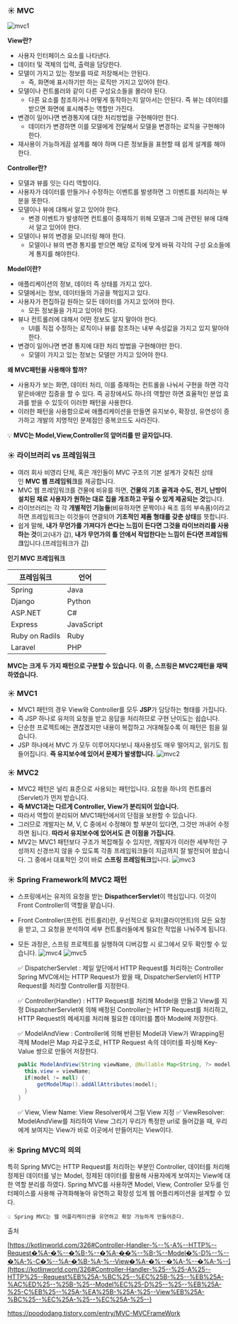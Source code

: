 ### ☀️ MVC

![mvc1](https://github.com/Fun-Fun-Study/CS-Study/assets/101235186/2acce5b8-a6a2-419f-886c-b2cf270a02c5)

**View란?**

- 사용자 인터페이스 요소를 나타낸다.
- 데이터 및 객체의 입력, 출력을 담당한다.
- 모델이 가지고 있는 정보를 따로 저장해서는 안된다.
  - 즉, 화면에 표시하기만 하는 로직만 가지고 있어야 한다.
- 모델이나 컨트롤러와 같이 다른 구성요소들을 몰라야 된다.
  - 다른 요소를 참조하거나 어떻게 동작하는지 알아서는 안된다. 즉 뷰는 데이터를 받으면 화면에 표시해주는 역할만 가진다.
- 변경이 일어나면 변경통지에 대한 처리방법을 구현해야만 한다.
  - 데이터가 변경하면 이를 모델에게 전달해서 모델을 변경하는 로직을 구현해야한다.
- 재사용이 가능하게끔 설계를 해야 하며 다른 정보들을 표현할 때 쉽게 설계를 해야 한다.

**Controller란?**

- 모델과 뷰를 잇는 다리 역할이다.
- 사용자가 데이터를 만들거나 수정하는 이벤트를 발생하면 그 이벤트를 처리하는 부분을 뜻한다.
- 모델이나 뷰에 대해서 알고 있어야 한다.
  - 변경 이벤트가 발생하면 컨트롤이 중재하기 위해 모델과 그에 관련된 뷰에 대해서 알고 있어야 한다.
- 모델이나 뷰의 변경을 모니터링 해야 한다.
  - 모델이나 뷰의 변경 통지를 받으면 해당 로직에 맞게 바꿔 각각의 구성 요소들에게 통지를 해야한다.

**Model이란?**

- 애플리케이션의 정보, 데이터 즉 상태를 가지고 있다.
- 모델에서는 정보, 데이터들의 가공을 책임지고 있다.
- 사용자가 편집하길 원하는 모든 데이터를 가지고 있어야 한다.
  - 모든 정보들을 가지고 있어야 한다.
- 뷰나 컨트롤러에 대해서 어떤 정보도 알지 말아야 한다.
  - UI를 직접 수정하는 로직이나 뷰를 참조하는 내부 속성값을 가지고 있지 말아야 한다.
- 변경이 일어나면 변경 통지에 대한 처리 방법을 구현해야만 한다.
  - 모델이 가지고 있는 정보는 모델만 가지고 있어야 한다.

**왜 MVC패턴을 사용해야 할까?**

- 사용자가 보는 화면, 데이터 처리, 이를 중재하는 컨트롤을 나눠서 구현을 하면 각각 맡은바에만 집중을 할 수 있다. 즉 공장에서도 하나의 역할만 하면 효율적인 분업 효과를 받을 수 있듯이 이러한 패턴을 사용한다.
- 이러한 패턴을 사용함으로써 애플리케이션을 만들면 유지보수, 확장성, 유연성이 증가하고 개발의 치명적인 문제점인 중복코드도 사라진다.

💡 **MVC는 Model,View,Controller의 앞머리를 딴 글자입니다.**

### ☀️ 라이브러리 vs 프레임워크

- 여러 회사 비영리 단체, 혹은 개인들이 MVC 구조의 기본 설계가 갖춰진 상태인 **MVC 웹 프레임워크**를 제공합니다.
- MVC 웹 프레임워크를 건물에 비유를 하면, **건물의 기초 골격과 수도, 전기, 난방이 설치된 채로 사용자가 원하는 대로 집을 개조하고 꾸밀 수 있게 제공되는 것**입니다.
- 라이브러리는 각 각 **개별적인 기능들**(비유하자면 문짝이나 욕조 등의 부속품)이라고 하면 프레임워크는 이것들이 연결되어 **기초적인 제품 형태를 갖춘 상태**를 뜻합니다.
- 쉽게 말해, **내가 무언가를 가져다가 쓴다는 느낌이 든다면 그것을 라이브러리를 사용하는 것**이고(내가 갑), **내가 무언가의 틀 안에서 작업한다는 느낌이 든다면 프레임워크**입니다.(프레임워크가 갑)

**인기 MVC 프레임워크**

| 프레임워크     | 언어       |
| -------------- | ---------- |
| Spring         | Java       |
| Django         | Python     |
| ASP.NET        | C#         |
| Express        | JavaScript |
| Ruby on Radils | Ruby       |
| Laravel        | PHP        |

**MVC는 크게 두 가지 패턴으로 구분할 수 있습니다. 이 중, 스프링은 MVC2패턴을 채택하였습니다.**

### ☀️ MVC1

- MVC1 패턴의 경우 View와 Controller를 모두 **JSP**가 담당하는 형태를 가집니다.
- 즉 JSP 하나로 유저의 요청을 받고 응답을 처리하므로 구현 난이도는 쉽습니다.
- 단순한 프로젝트에는 괜찮겠지만 내용이 복잡하고 거대해질수록 이 패턴은 힘을 잃습니다.
- JSP 하나에서 MVC 가 모두 이루어지다보니 재사용성도 매우 떨어지고, 읽기도 힘들어집니다. **즉 유지보수에 있어서 문제가 발생합니다.**
  ![mvc2](https://github.com/Fun-Fun-Study/CS-Study/assets/101235186/7e1de919-da02-4f5d-b490-1ff918d73ad0)

### ☀️ MVC2

- MVC2 패턴은 널리 표준으로 사용되는 패턴입니다. 요청을 하나의 컨트롤러(Servlet)가 먼저 받습니다.
- **즉 MVC1과는 다르게 Controller, View가 분리되어 있습니다.**
- 따라서 역할이 분리되어 MVC1패턴에서의 단점을 보완할 수 있습니다.
- 그러므로 개발자는 M, V, C 중에서 수정해야 할 부분이 있다면, 그것만 꺼내어 수정하면 됩니다. **따라서 유지보수에 있어서도 큰 이점을 가집니다.**
- MV2는 MVC1 패턴보다 구조가 복잡해질 수 있지만, 개발자가 이러한 세부적인 구성까지 신경쓰지 않을 수 있도록 각종 프레임워크들이 지금까지 잘 발전되어 왔습니다. 그 중에서 대표적인 것이 바로 **스프링 프레임워크**입니다.
  ![mvc3](https://github.com/Fun-Fun-Study/CS-Study/assets/101235186/60b5bc04-2a98-4e51-a0a7-7520628a575c)

### ☀️ Spring Framework의 MVC2 패턴

- 스프링에서는 유저의 요청을 받는 **DispathcerServlet**이 핵심입니다. 이것이 Front Controller의 역할을 맡습니다.
- Front Controller(프런트 컨트롤러)란, 우선적으로 유저(클라이언트)의 모든 요청을 받고, 그 요청을 분석하여 세부 컨트롤러들에게 필요한 작업을 나눠주게 됩니다.
- 모든 과정은, 스프링 프로젝트를 실행하여 디버깅할 시 로그에서 모두 확인할 수 있습니다.
  ![mvc4](https://github.com/Fun-Fun-Study/CS-Study/assets/101235186/fdc4667e-aab5-44e9-99ac-636215501be2)
  ![mvc5](https://github.com/Fun-Fun-Study/CS-Study/assets/101235186/69ce9e31-028e-4562-9d36-21e69a147d7b)

  ✅ DispatcherServlet : 제일 앞단에서 HTTP Request를 처리하는 Controller
  Spring MVC에서는 HTTP Request가 왔을 때, DispatcherServlet이 HTTP Request를 처리할 Controller를 지정한다.

  ✅ Controller(Handler) : HTTP Request를 처리해 Model을 만들고 View를 지정
  DispatcherServlet에 의해 배정된 Controller는 HTTP Request를 처리하고, HTTP Request의 메세지를 처리해 필요한 데이터를 뽑아 Model에 저장한다.

  ✅ ModelAndView : Controller에 의해 반환된 Model과 View가 Wrapping된 객체
  Model은 Map 자료구조로, HTTP Request 속의 데이터를 파싱해 Key-Value 쌍으로 만들어 저장한다.

  ```java
  public ModelAndView(String viewName, @Nullable Map<String, ?> model){
  	this.view = viewName;
  	if(model != null) {
  		getModelMap().addAllAttributes(model);
  	}
  }
  ```

  ✅ View, View Name: View Resolver에서 그릴 View 지정
  ✅ ViewResolver: ModelAndView를 처리하여 View 그리기
  우리가 특정한 url로 들어갔을 때, 우리에게 보여지는 View가 바로 이곳에서 만들어지는 View이다.

### ☀️ Spring MVC의 의의

특히 Spring MVC는 HTTP Request를 처리하는 부분인 Controller, 데이터를 처리해 정제된 데이터를 넣는 Model, 정제된 데이터를 활용해 사용자에게 보여지는 View에 대한 역할 분리를 하였다. Spring MVC를 사용하면 Model, View, Controller 모두를 인터페이스를 사용해 규격화해놓아 유연하고 확장성 있게 웹 어플리케이션을 설계할 수 있다.

    💡 Spring MVC는 웹 어플리케이션을 유연하고 확장 가능하게 만들어준다.

출처

[https://kotlinworld.com/326#Controller-Handler-%--%-A%--HTTP%--Request�%A-�%--�%B-%--�%A-��%--%B-%--Model�%-D%--%--�%A-%-C�%--%A-�%B-%A-%--View�%A-�%--�%A-%--�%A-%--](https://kotlinworld.com/326#Controller-Handler-%25--%25-A%25--HTTP%25--Request%EB%25A-%BC%25--%EC%25B-%25--%EB%25A-%AC%ED%25--%25B-%25--Model%EC%25-D%25--%25--%EB%25A-%25-C%EB%25--%25A-%EA%25B-%25A-%25--View%EB%25A-%BC%25--%EC%25A-%25--%EC%25A-%25--)

https://poododang.tistory.com/entry/MVC-MVCFrameWork
